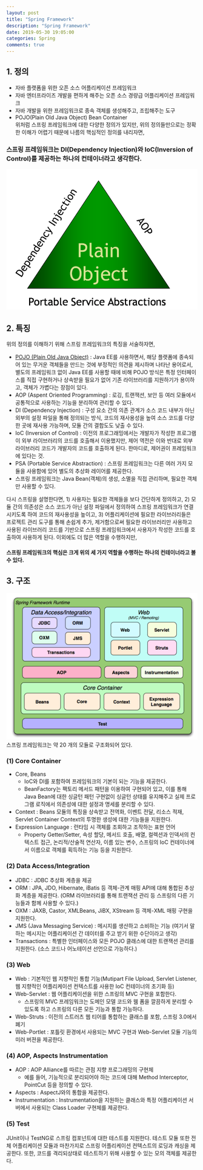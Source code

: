 ```yaml
---
layout: post
title: "Spring Framework"
description: "Spring Framework"
date: 2019-05-30 19:05:00
categories: Spring
comments: true
---
```


## 1. 정의
- 자바 플랫폼을 위한 오픈 소스 어플리케이션 프레임워크
- 자바 엔터프라이즈 개발을 편하게 해주는 오픈 소스 경량급 어플리케이션 프레임워크
- 자바 개발을 위한 프레임워크로 종속 객체를 생성해주고, 조립해주는 도구
- POJO(Plain Old Java Object) Bean Container  
위처럼 스프링 프레임워크에 대한 다양한 정의가 있지만, 위의 정의들만으로는 정확한 이해가 어렵기 때문에 나름의 핵심적인 정의를 내리자면,  
### 스프링 프레임워크는 DI(Dependency Injection)와 IoC(Inversion of Control)를 제공하는 하나의 컨테이너라고 생각한다.  
![Spring Triangle](../../assets/Spring/1.PNG)

## 2. 특징
위의 정의를 이해하기 위해 스프링 프레임워크의 특징을 서술하자면,
- [POJO (Plain Old Java Object)](https://leetaehyun94.github.io/posts/POJO/) : Java EE를 사용하면서, 해당 플랫폼에 종속되어 있는 무거운 객체들을 만드는 것에 부정적인 의견을 제시하며 나타난 용어로서, 별도의 프레임워크 없이 Java EE를 사용할 때에 비해 POJO 방식은 특정 인터페이스를 직접 구현하거나 상속받을 필요가 없어 기존 라이브러리를 지원하기가 용이하고, 객체가 가볍다는 장점이 있다.
- AOP (Aspent Oriented Programming) : 로깅, 트랜잭션, 보안 등 여러 모듈에서 공통적으로 사용하는 기능을 분리하여 관리할 수 있다.
- DI (Dependency Injection) : 구성 요소 간의 의존 관계가 소스 코드 내부가 아닌 외부의 설정 파일을 통해 정의되는 방식, 코드의 재사용성을 높여 소스 코드를 다양한 곳에 재사용 가능하며, 모듈 간의 결합도도 낮출 수 있다.
- IoC (Inversion of Control) : 이전의 프로그래밍에서는 개발자가 작성한 프로그램이 외부 라이브러리의 코드를 호출해서 이용했지만, 제어 역전은 이와 반대로 외부 라이브러리 코드가 개발자의 코드를 호출하게 된다. 한마디로, 제어권이 프레임워크에 있다는 것.
- PSA (Portable Service Abstraction) : 스프링 프레임워크는 다른 여러 가지 모듈을 사용함에 있어 별도의 추상화 레이어를 제공한다.
- 스프링 프레임워크는 Java Bean(객체)의 생성, 소멸을 직접 관리하며, 필요한 객체만 사용할 수 있다.

다시 스프링을 설명한다면, 1) 사용자는 필요한 객체들을 보다 간단하게 정의하고, 2) 모듈 간의 의존성은 소스 코드가 아닌 설정 파일에서 정의하여 스프링 프레임워크가 연결시키도록 하여 코드의 재사용성을 높이고, 3) 어플리케이션에 필요한 라이브러리들은 프로젝트 관리 도구를 통해 손쉽게 추가, 제거함으로써 필요한 라이브러리만 사용하고 사용된 라이브러리 코드를 기반으로 스프링 프레임워크에서 사용자가 작성한 코드를 호출하여 사용하게 된다. 이외에도 더 많은 역할을 수행하지만,  
#### 스프링 프레임워크의 핵심은 크게 위의 세 가지 역할을 수행하는 하나의 컨테이너라고 볼 수 있다.

## 3. 구조
![Structure of Spring Framework](../../assets/Spring/2.PNG)  
스프링 프레임워크는 약 20 개의 모듈로 구조화되어 있다.

### (1) Core Container
- Core, Beans
  - IoC와 DI를 포함하여 프레임워크의 기본이 되는 기능을 제공한다.
  - BeanFactory는 팩토리 메서드 패턴을 이용하여 구현되어 있고, 이를 통해 Java Bean에 대한 싱글턴 패턴 구현없이 싱글턴 상태를 유지해주고 실제 프로그램 로직에서 의존성에 대한 설정과 명세를 분리할 수 있다.
- Context : Beans 모듈의 특징을 상속받고 전역화, 이벤트 전달, 리소스 적재, Servlet Container Context의 투명한 생성에 대한 기능들을 지원한다.
- Expression Language : 런타임 시 객체를 조회하고 조작하는 표현 언어
  - Property Getter/Setter, 속성 할당, 메서드 호출, 배열, 컬렉션과 인덱서의 컨텍스트 접근, 논리적/산술적 연산자, 이름 있는 변수, 스프링의 IoC 컨테이너에서 이름으로 객체를 획득하는 기능 등을 지원한다.

### (2) Data Access/Integration
- JDBC : JDBC 추상화 계층을 제공
- ORM : JPA, JDO, Hibernate, iBatis 등 객체-관계 매핑 API에 대해 통합된 추상화 계층을 제공한다. (ORM 라이브러리를 통해 트랜잭션 관리 등 스프링의 다른 기능들과 함께 사용할 수 있다.)
- OXM : JAXB, Castor, XMLBeans, JiBX, XStream 등 객체-XML 매핑 구현을 지원한다.
- JMS (Java Messaging Service) : 메시지를 생산하고 소비하는 기능 (여기서 말하는 메시지는 어플리케이션 간 데이터를 주고 받기 위한 수단이라고 생각)
- Transactions : 특별한 인터페이스와 모든 POJO 클래스에 대한 트랜잭션 관리를 지원한다. (소스 코드나 어노테이션 선언으로 가능하다.)

### (3) Web
- Web : 기본적인 웹 지향적인 통합 기능(Mutipart File Upload, Servlet Listener, 웹 지향적인 어플리케이션 컨텍스트를 사용한 IoC 컨테이너의 초기화 등)
- Web-Servlet : 웹 어플리케이션을 위한 스프링의 MVC 구현을 포함한다.
  - 스프링의 MVC 프레임워크는 도메인 모델 코드와 웸 폼을 깔끔하게 분리할 수 있도록 하고 스프링의 다른 모든 기능과 통합 가능하다.
- Web-Struts : 이전의 스트러츠 웹 티어를 통합하는 클래스를 포함, 스프링 3.0에서 폐기
- Web-Portlet : 포틀릿 환경에서 사용되는 MVC 구현과 Web-Servlet 모듈 기능의 미러 버젼을 제공한다.

### (4) AOP, Aspects Instrumentation
- AOP : AOP Alliance를 따르는 관점 지향 프로그래밍의 구현체
  - 예를 들어, 기능적으로 분리되어야 하는 코드에 대해 Method Interceptor, PointCut 등을 정의할 수 있다.
- Aspects : AspectJ와의 통합을 제공한다.
- Instrumentation : Instrumentation을 지원하는 클래스와 특정 어플리케이션 서버에서 사용되는 Class Loader 구현체를 제공한다.

### (5) Test
JUnit이나 TestNG로 스프링 컴포넌트에 대한 테스트를 지원한다. 테스트 모듈 또한 전체 어플리케이션 모듈과 마찬가지로 스프링 어플리케이션 컨텍스트의 로딩과 캐싱을 제공한다. 또한, 코드를 격리되상태로 테스트하기 위해 사용할 수 있는 모의 객체를 제공한다.
